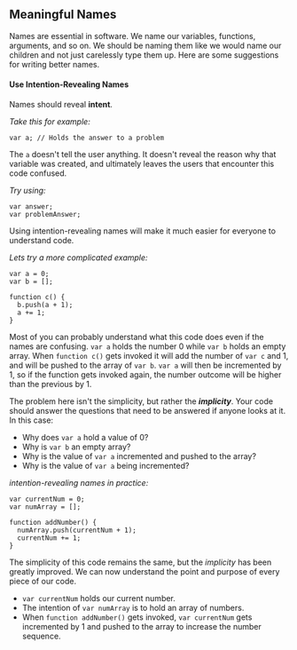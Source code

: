 ## Meaningful Names

Names are essential in software. We name our variables, functions, arguments, and so on. We should be naming them like we would name our children and not just carelessly type them up. Here are some suggestions for writing better names.

#### Use Intention-Revealing Names

Names should reveal **intent**.

*Take this for example:*

```
var a; // Holds the answer to a problem
```

The ```a``` doesn't tell the user anything. It doesn't reveal the reason why that variable was created, and ultimately leaves the users that encounter this code confused.

*Try using:*

```
var answer;
var problemAnswer;
```

Using intention-revealing names will make it much easier for everyone to understand code.

*Lets try a more complicated example:*

```
var a = 0;
var b = [];

function c() {
  b.push(a + 1);
  a += 1;
}
```

Most of you can probably understand what this code does even if the names are confusing. ```var a``` holds the number 0 while ```var b``` holds an empty array. When ```function c()``` gets invoked it will add the number of ```var c``` and 1, and will be pushed to the array of ```var b```. ```var a``` will then be incremented by 1, so if the function gets invoked again, the number outcome will be higher than the previous by 1.

The problem here isn't the simplicity, but rather the ***implicity***. Your code should answer the questions that need to be answered if anyone looks at it. In this case:

* Why does ```var a``` hold a value of 0?
* Why is ```var b``` an empty array?
* Why is the value of ```var a``` incremented and pushed to the array?
* Why is the value of ```var a``` being incremented?

*intention-revealing names in practice:*

```
var currentNum = 0;
var numArray = [];

function addNumber() {
  numArray.push(currentNum + 1);
  currentNum += 1;
}
```

The simplicity of this code remains the same, but the *implicity* has been greatly improved. We can now understand the point and purpose of every piece of our code.

* ```var currentNum``` holds our current number.
* The intention of ```var numArray``` is to hold an array of numbers.
* When ```function addNumber()``` gets invoked, ```var currentNum``` gets incremented by 1 and pushed to the array to increase the number sequence.
